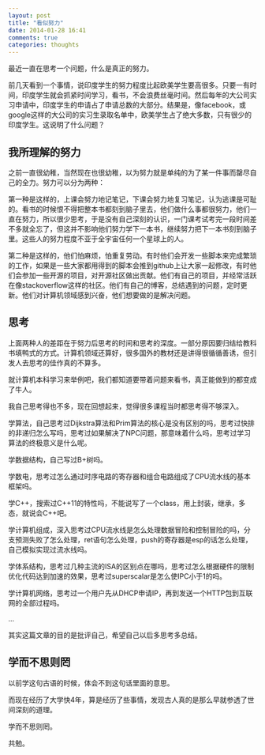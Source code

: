```yaml
---
layout: post
title: "看似努力"
date: 2014-01-28 16:41
comments: true
categories: thoughts
---
```


最近一直在思考一个问题，什么是真正的努力。

前几天看到一个事情，说印度学生的努力程度比起欧美学生要高很多。只要一有时间，印度学生就会抓紧时间学习，看书，不会浪费丝毫时间。然后每年的大公司实习申请中，印度学生的申请占了申请总数的大部分。结果是，像facebook，或google这样的大公司的实习生录取名单中，欧美学生占了绝大多数，只有很少的印度学生。这说明了什么问题？
<!-- more -->

## 我所理解的努力

之前一直很幼稚，当然现在也很幼稚，以为努力就是单纯的为了某一件事而罄尽自己的全力。努力可以分为两种：

第一种是这样的，上课会努力地记笔记，下课会努力地复习笔记，认为逃课是可耻的。看书的时候恨不得把整本书都刻到脑子里去，他们做什么事都很努力，他们一直在努力，所以很少思考，于是没有自己深刻的认识，一门课考试考完一段时间差不多就全忘了，但这并不影响他们努力学下一本书，继续努力把下一本书刻到脑子里。这些人的努力程度不亚于全宇宙任何一个星球上的人。

第二种是这样的，他们怕麻烦，怕重复劳动。有时他们会开发一些脚本来完成繁琐的工作，如果是一些大家都用得到的脚本会推到github上让大家一起修改，有时他们会参加一些开源的项目，对开源社区做出贡献。他们有自己的项目，并经常活跃在像stackoverflow这样的社区。他们有自己的博客，总结遇到的问题，定时更新。他们对计算机领域感到兴奋，他们想要做的是解决问题。

## 思考

上面两种人的差距在于努力后思考的时间和思考的深度。一部分原因要归结给教科书填鸭式的方式。计算机领域还算好，很多国外的教材还是讲得很循循善诱，但引发人去思考的佳作真的不算多。

就计算机本科学习来举例吧，我们都知道要带着问题来看书，真正能做到的都变成了牛人。

我自己思考得也不多，现在回想起来，觉得很多课程当时都思考得不够深入。

学算法，自己思考过Dijkstra算法和Prim算法的核心是没有区别的吗，思考过快排的非递归怎么写吗，思考过如果解决了NPC问题，那意味着什么吗，思考过学习算法的终极意义是什么呢。

学数据结构，自己写过B+树吗。

学数电，思考过怎么通过时序电路的寄存器和组合电路组成了CPU流水线的基本框架吗。

学C++，搜索过C++11的特性吗，不能说写了一个class，用上封装，继承，多态，就说会C++吧。

学计算机组成，深入思考过CPU流水线是怎么处理数据冒险和控制冒险的吗，分支预测失败了怎么处理，ret语句怎么处理，push的寄存器是esp的话怎么处理，自己模拟实现过流水线吗。

学体系结构，思考过几种主流的ISA的区别点在哪吗，思考过怎么根据硬件的限制优化代码达到加速的效果，思考过superscalar是怎么使IPC小于1的吗。

学计算机网络，思考过一个用户先从DHCP申请IP，再到发送一个HTTP包到互联网的全部过程吗。

...

其实这篇文章的目的是批评自己，希望自己以后多思考多总结。

## 学而不思则罔
以前学这句古语的时候，体会不到这句话里面的意思。

而现在经历了大学快4年，算是经历了些事情，发现古人真的是那么早就参透了世间深刻的道理。

学而不思则罔。

共勉。





